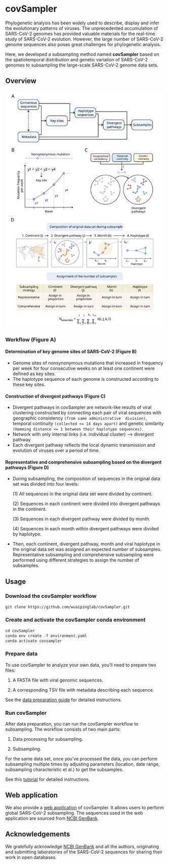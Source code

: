 # covSampler

Phylogenetic analysis has been widely used to describe, display and infer the evolutionary patterns of viruses. The unprecedented accumulation of SARS-CoV-2 genomes has provided valuable materials for the real-time study of SARS-CoV-2 evolution. However, the large number of SARS-CoV-2 genome sequences also poses great challenges for phylogenetic analysis.

Here, we developed a subsampling method named **covSampler** based on the spatiotemporal distribution and genetic variation of SARS-CoV-2 genomes to subsampling the large-scale SARS-CoV-2 genome data sets.

## Overview

<p align="center">
<img src="img/workflow.svg" />
</p>

### Workflow (Figure A)

#### Determination of key genome sites of SARS-CoV-2 (Figure B)

- Genome sites of nonsynonymous mutations that increased in frequency per week for four consecutive weeks on at least one continent were defined as key sites.
- The haplotype sequence of each genome is constructed according to these key sites.

#### Construction of divergent pathways (Figure C)

- Divergent pathways in covSampler are network-like results of viral clustering constructed by connecting each pair of viral sequences with geographic consistency `(from same administrative  division)`, temporal continuity `(collected <= 14 days apart)` and genetic similarity `(Hamming distance <= 1 between their haplotype sequences)`.
- Network with only internal links (i.e. individual cluster) --> divergent pathway
- Each divergent pathway reflects the local dynamic transmission and evolution of viruses over a period of time.

#### Representative and comprehensive subsampling based on the divergent pathways (Figure D)

- During subsampling, the composition of sequences in the original data set was divided into four levels:
  
    (1) All sequences in the original data set were divided by continent.

    (2) Sequences in each continent were divided into divergent pathways in the continent.

    (3) Sequences in each divergent pathway were divided by month.

    (4) Sequences in each month within divergent pathways were divided by haplotype.

- Then, each continent, divergent pathway, month and viral haplotype in the original data set was assigned an expected number of subsamples. Representative subsampling and comprehensive subsampling were performed using different strategies to assign the number of subsamples.

## Usage

### Download the covSampler workflow

```
git clone https://github.com/wuaipinglab/covSampler.git
```

### Create and activate the covSampler conda environment

```
cd covSampler
conda env create -f environment.yaml
conda activate covsampler
```

### Prepare data

To use covSampler to analyze your own data, you’ll need to prepare two files:

  1. A FASTA file with viral genomic sequences.

  2. A corresponding TSV file with metadata describing each sequence.

See the [data preparation guide](data/README.md) for detailed instructions.

### Run covSampler

After data preparation, you can run the covSampler workflow to subsampling. The workflow consists of two main parts:

  1. Data processing for subsampling.

  2. Subsampling.

For the same data set, once you've processed the data, you can perform subsampling multiple times by adjusting  parameters (location, date range, subsampling characteristic et al.) to get the subsamples.

See this [tutorial](my_profiles/README.md) for detailed instructions.

## Web application

We also provide a [web application](https://www.covsampler.net/) of covSampler. It allows users to perform global SARS-CoV-2 subsampling. The sequences used in the web application are sourced from [NCBI GenBank](https://www.ncbi.nlm.nih.gov/genbank/).

## Acknowledgements

We gratefully acknowledge [NCBI GenBank](https://www.ncbi.nlm.nih.gov/genbank/) and all the authors, originating and submitting laboratories of the SARS-CoV-2 sequences for sharing their work in open databases.
